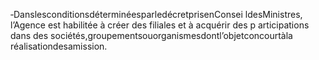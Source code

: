 ‐DanslesconditionsdéterminéesparledécretprisenConsei ldesMinistres, l’Agence est habilitée à créer des filiales et à acquérir des p articipations dans des sociétés,groupementsouorganismesdontl’objetconcourtàla réalisationdesamission.